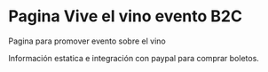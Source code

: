 # Pagina Vive el vino evento B2C

Pagina para promover evento sobre el vino

Información estatica e integración con paypal para comprar boletos.
